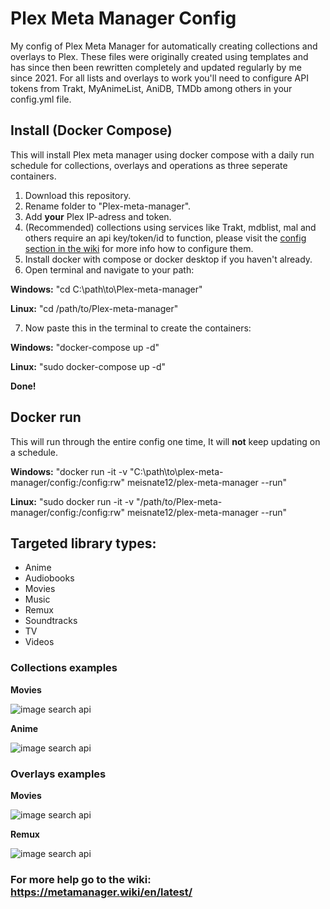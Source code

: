 # Plex Meta Manager Config

My config of Plex Meta Manager for automatically creating collections and overlays to Plex. These files were originally created using templates and has since then been rewritten completely and updated regularly by me since 2021. For all lists and overlays to work you'll need to configure API tokens from Trakt, MyAnimeList, AniDB, TMDb among others in your config.yml file.

## Install (Docker Compose)

This will install Plex meta manager using docker compose with a daily run schedule for collections, overlays and operations as three seperate containers.

1. Download this repository.
2. Rename folder to "Plex-meta-manager".
3. Add **your** Plex IP-adress and token.
4. (Recommended) collections using services like Trakt, mdblist, mal and others require an api key/token/id to function, please visit the [config section in the wiki](https://metamanager.wiki/en/latest/config/trakt.html) for more info how to configure them.
5. Install docker with compose or docker desktop if you haven't already.
6. Open terminal and navigate to your path:

**Windows:** "cd C:\path\to\Plex-meta-manager"

**Linux:** "cd /path/to/Plex-meta-manager"

7. Now paste this in the terminal to create the containers:

**Windows:** "docker-compose up -d"

**Linux:** "sudo docker-compose up -d"

**Done!**

## Docker run

This will run through the entire config one time, It will **not** keep updating on a schedule.

**Windows:** "docker run -it -v "C:\path\to\plex-meta-manager/config:/config:rw" meisnate12/plex-meta-manager --run"

**Linux:** "sudo docker run -it -v "/path/to/Plex-meta-manager/config:/config:rw" meisnate12/plex-meta-manager --run"

## Targeted library types:

- Anime
- Audiobooks
- Movies
- Music
- Remux
- Soundtracks
- TV
- Videos

### Collections examples

**Movies**

![image search api](https://i.imgur.com/Q6njLZ9.png)

**Anime**

![image search api](https://i.imgur.com/dbuw1Gv.png)

### Overlays examples

**Movies**

![image search api](https://i.imgur.com/cTeNiMb.png)

**Remux**

![image search api](https://i.imgur.com/lcFOxiG.png)

### For more help go to the wiki: https://metamanager.wiki/en/latest/
